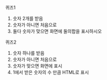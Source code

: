 퀴즈1

1. 숫자 2개를 받음
2. 숫자가 아니면 처음으로
3. 둘다 숫자가 맞으면 화면에 둘의합을 표시하시오


퀴즈2

1. 숫자 하나를 받음
2. 숫자가 아니면 처음으로
3. 숫자가 맞으면 화면에 표시
4. 1에서 받은 숫자의 수 만큼 HTML로 표시